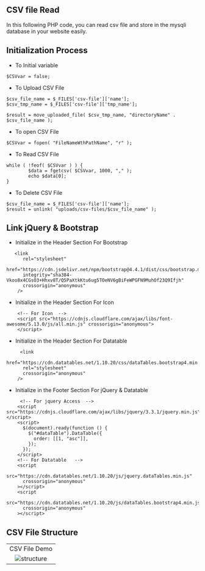 ## CSV file Read

In this following PHP code, you can read csv file and store in the mysqli database in your website easily.

## Initialization Process
- To Initial variable
```
$CSVvar = false;
```
- To Upload CSV File
```
$csv_file_name = $_FILES['csv-file']['name'];
$csv_tmp_name = $_FILES['csv-file']['tmp_name'];

$result = move_uploaded_file( $csv_tmp_name, "directoryName" . $csv_file_name );
```

- To open CSV File
```
$CSVvar = fopen( "FileNameWthPathName", "r" );
```

- To Read CSV File
```
while ( !feof( $CSVvar ) ) {
        $data = fgetcsv( $CSVvar, 1000, "," );
        echo $data[0];
}
```

- To Delete CSV File
```
$csv_file_name = $_FILES['csv-file']['name'];
$result = unlink( "uploads/csv-files/$csv_file_name" );
```


## Link jQuery & Bootstrap

+ Initialize in the Header Section For Bootstrap

```
   <link
      rel="stylesheet"
      href="https://cdn.jsdelivr.net/npm/bootstrap@4.4.1/dist/css/bootstrap.min.css"
      integrity="sha384-Vkoo8x4CGsO3+Hhxv8T/Q5PaXtkKtu6ug5TOeNV6gBiFeWPGFN9MuhOf23Q9Ifjh"
      crossorigin="anonymous"
    />
```
+ Initialize in the Header Section For Icon

```
    <!-- For Icon  -->
    <script src="https://cdnjs.cloudflare.com/ajax/libs/font-awesome/5.13.0/js/all.min.js" crossorigin="anonymous">
    </script>
```

+ Initialize in the Header Section For Datatable

```
     <link
      href="https://cdn.datatables.net/1.10.20/css/dataTables.bootstrap4.min.css"
      rel="stylesheet"
      crossorigin="anonymous"
    />
```

+ Initialize in the Footer Section For jQuery & Datatable
```
     <!-- For jquery Access  -->
    <script src="https://cdnjs.cloudflare.com/ajax/libs/jquery/3.3.1/jquery.min.js"></script>
    <script>
      $(document).ready(function () {
        $("#dataTable").DataTable({
          order: [[1, "asc"]],
        });
      });
    </script>
    <!-- For Datatable   -->
    <script
      src="https://cdn.datatables.net/1.10.20/js/jquery.dataTables.min.js"
      crossorigin="anonymous"
    ></script>
    <script
      src="https://cdn.datatables.net/1.10.20/js/dataTables.bootstrap4.min.js"
      crossorigin="anonymous"
    ></script>
```

## CSV File Structure 

|   |
|:---:|
|CSV File Demo|
|![structure](https://github.com/learnwithfair/web-development-api/tree/main/PHP/csv-php/Screenshot.png)|